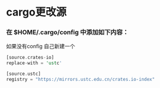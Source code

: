 # cargo更改源

### 在 $HOME/.cargo/config 中添加如下内容：

如果没有config  自己新建一个

```rust
[source.crates-io]
replace-with = 'ustc'

[source.ustc]
registry = "https://mirrors.ustc.edu.cn/crates.io-index"

```

